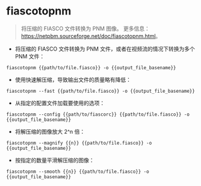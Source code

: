 # fiascotopnm

> 将压缩的 FIASCO 文件转换为 PNM 图像。
> 更多信息：<https://netpbm.sourceforge.net/doc/fiascotopnm.html>。

- 将压缩的 FIASCO 文件转换为 PNM 文件，或者在视频流的情况下转换为多个 PNM 文件：

`fiascotopnm {{path/to/file.fiasco}} -o {{output_file_basename}}`

- 使用快速解压缩，导致输出文件的质量略有降低：

`fiascotopnm --fast {{path/to/file.fiasco}} -o {{output_file_basename}}`

- 从指定的配置文件加载要使用的选项：

`fiascotopnm --config {{path/to/fiascorc}} {{path/to/file.fiasco}} -o {{output_file_basename}}`

- 将解压缩的图像放大 2^n 倍：

`fiascotopnm --magnify {{n}} {{path/to/file.fiasco}} -o {{output_file_basename}}`

- 按指定的数量平滑解压缩的图像：

`fiascotopnm --smooth {{n}} {{path/to/file.fiasco}} -o {{output_file_basename}}`